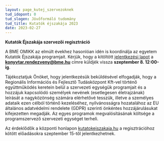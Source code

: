 ```yaml
---
layout: page_kutej_szervezoknek
tud_idopont: 0
tud_slogen: Jövőformáló tudomány
tud_title: Kutatók éjszakája 2023
date: 2023-02-27
---
```


**Kutatók Éjszakája szervezői regisztráció**

A BME OMIKK az elmúlt évekhez hasonlóan idén is koordinálja az egyetem Kutatók Éjszakája programjait.
Kérjük, hogy a kitöltött [jelentkezési lapot](https://dokutar.omikk.bme.hu/web/kutatok_ejszakaja_2023/jelentkezesi_lap_KEJ_2023.xlsx) a **konyvtar.rendezveny@bme.hu** címre küldjék vissza **szeptember 8. 12:00-ig**.

Tájékoztatjuk Önöket, hogy jelentkezésük beküldésével elfogadják, hogy a Regionális Információs és Fejlesztő Tudásközpont Kft-vel történő együttműködés keretein belül a szervezeti egységük programjait és a hozzájuk kapcsolódó személyek nevének (esetlegesen életrajzának) leírását a nagyközönség számára elérhetővé tesszük, illetve a személyes adataik ezen célból történő kezeléséhez, nyilvánosságra hozatalához az EU általános adatvédelmi rendelete (GDPR) szerinti önkéntes hozzájárulásukat kifejezetten megadják.
Az egyes programok megvalósításának költsége a programszervező szervezeti egységet terheli.

Az érdeklődők a központi honlapon [kutatokejszakaja.hu](https://www.kutatokejszakaja.hu) a regisztrációhoz kötött előadásokra szeptember 15-től jelentkezhetnek.


